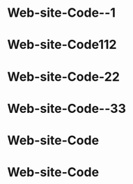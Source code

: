 # Web-site-Code--1
# Web-site-Code112

# Web-site-Code-22

# Web-site-Code--33

# Web-site-Code

# Web-site-Code
